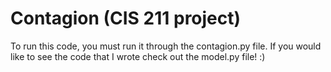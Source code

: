 # Contagion (CIS 211 project)
To run this code, you must run it through the contagion.py 
file. If you would like to see the code that I wrote check 
out the model.py file! :)
